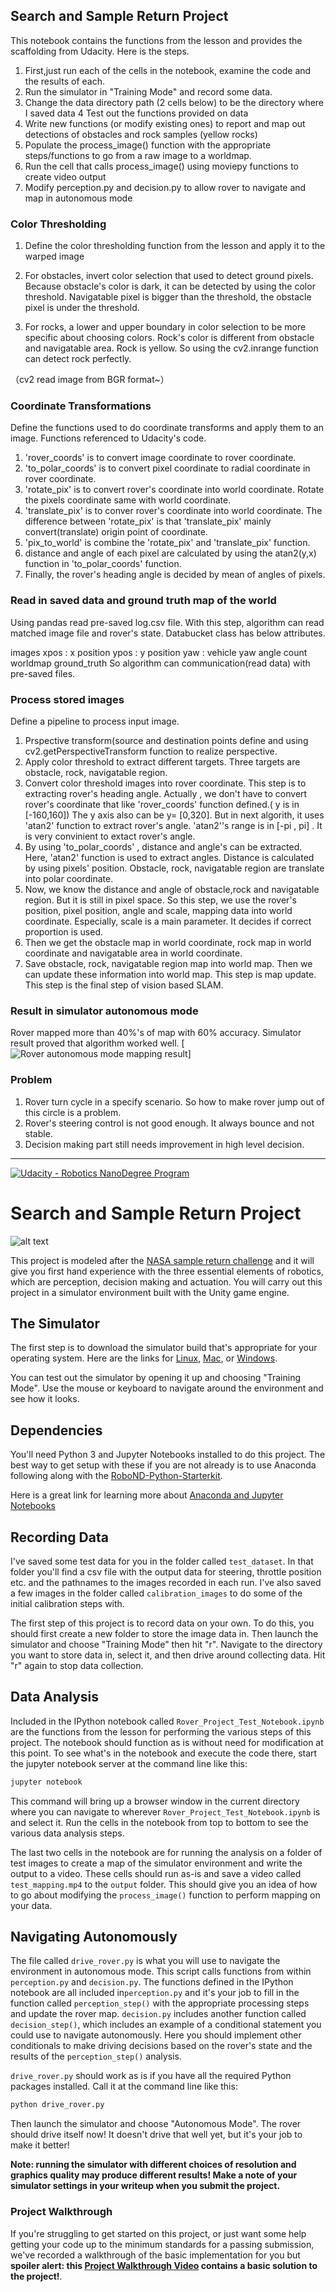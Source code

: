 ## Search and Sample Return Project
This notebook contains the functions from the lesson and provides the scaffolding from Udacity. Here is the steps.

1. First,just run each of the cells in the notebook, examine the code and the results of each.
2. Run the simulator in "Training Mode" and record some data.
3. Change the data directory path (2 cells below) to be the directory where I saved data
4 Test out the functions provided on data
5. Write new functions (or modify existing ones) to report and map out detections of obstacles and rock samples (yellow rocks)
6. Populate the process_image() function with the appropriate steps/functions to go from a raw image to a worldmap.
7. Run the cell that calls process_image() using moviepy functions to create video output
8. Modify perception.py and decision.py to allow rover to navigate and map in autonomous mode

### Color Thresholding
1. Define the color thresholding function from the lesson and apply it to the warped image

2. For obstacles, invert color selection that used to detect ground pixels. Because obstacle's color is dark, it can be detected by using the color threshold. Navigatable pixel is bigger than the threshold, the obstacle pixel is under the threshold.

3. For rocks, a lower and upper boundary in color selection to be more specific about choosing colors. Rock's color is different from obstacle and navigatable area. Rock is yellow. So using the cv2.inrange function can detect rock perfectly.

（cv2 read image from BGR format~）

### Coordinate Transformations
Define the functions used to do coordinate transforms and apply them to an image. Functions referenced to Udacity's code.

1. 'rover_coords' is to convert image coordinate to rover coordinate.
2. 'to_polar_coords' is to convert pixel coordinate to radial coordinate in rover coordinate.
3. 'rotate_pix' is to convert rover's coordinate into world coordinate. Rotate the pixels coordinate same with world coordinate.
4. 'translate_pix' is to conver rover's coordinate into world coordinate. The difference between 'rotate_pix' is that 'translate_pix' mainly convert(translate) origin point of coordinate.
5. 'pix_to_world' is combine the 'rotate_pix' and 'translate_pix' function.
6. distance and angle of each pixel are calculated by using the atan2(y,x) function in 'to_polar_coords' function.
7. Finally, the rover's heading angle is decided by mean of angles of pixels.

### Read in saved data and ground truth map of the world
Using pandas read pre-saved log.csv file. With this step, algorithm can read matched image file and rover's state. Databucket class has below attributes.

images
xpos : x position
ypos : y position
yaw : vehicle yaw angle
count
worldmap
ground_truth
So algorithm can communication(read data) with pre-saved files.

### Process stored images
Define a pipeline to process input image.

1. Prspective transform(source and destination points define and using cv2.getPerspectiveTransform function to realize perspective.
2. Apply color threshold to extract different targets. Three targets are obstacle, rock, navigatable region.
3. Convert color threshold images into rover coordinate. This step is to extracting rover's heading angle. Actually , we don't have to convert rover's coordinate that like 'rover_coords' function defined.( y is in [-160,160]) The y axis also can be y= [0,320]. But in next algorith, it uses 'atan2' function to extract rover's angle. 'atan2''s range is in [-pi , pi] . It is very convinient to extact rover's angle.
4. By using 'to_polar_coords' , distance and angle's can be extracted. Here, 'atan2' function is used to extract angles. Distance is calculated by using pixels' position. Obstacle, rock, navigatable region are translate into polar coordinate.
5. Now, we know the distance and angle of obstacle,rock and navigatable region. But it is still in pixel space. So this step, we use the rover's position, pixel position, angle and scale, mapping data into world coordinate. Especially, scale is a main parameter. It decides if correct proportion is used.
6. Then we get the obstacle map in world coordinate, rock map in world coordinate and navigatable area in world coordinate.
7. Save obstacle, rock, navigatable region map into world map. Then we can update these information into world map. This step is map update. This step is the final step of vision based SLAM.

### Result in simulator autonomous mode 
Rover mapped more than 40%'s of map with 60% accuracy.
Simulator result proved that algorithm worked well.
[![Rover autonomous mode mapping result](https://github.com/Fred159/RoboND-Rover-Project/blob/master/output/rover%20mapping%20result.png)]


### Problem
1. Rover turn cycle in a specify scenario. So how to make rover jump out of this circle is a problem.
2. Rover's steering control is not good enough. It always bounce and not stable.
3. Decision making part still needs improvement in high level decision.

------------------------------------------------------------------------------------------------------------------------------------

[//]: # (Image References)
[image_0]: ./misc/rover_image.jpg
[![Udacity - Robotics NanoDegree Program](https://s3-us-west-1.amazonaws.com/udacity-robotics/Extra+Images/RoboND_flag.png)](https://www.udacity.com/robotics)
# Search and Sample Return Project


![alt text][image_0] 

This project is modeled after the [NASA sample return challenge](https://www.nasa.gov/directorates/spacetech/centennial_challenges/sample_return_robot/index.html) and it will give you first hand experience with the three essential elements of robotics, which are perception, decision making and actuation.  You will carry out this project in a simulator environment built with the Unity game engine.  

## The Simulator
The first step is to download the simulator build that's appropriate for your operating system.  Here are the links for [Linux](https://s3-us-west-1.amazonaws.com/udacity-robotics/Rover+Unity+Sims/Linux_Roversim.zip), [Mac](	https://s3-us-west-1.amazonaws.com/udacity-robotics/Rover+Unity+Sims/Mac_Roversim.zip), or [Windows](https://s3-us-west-1.amazonaws.com/udacity-robotics/Rover+Unity+Sims/Windows_Roversim.zip).  

You can test out the simulator by opening it up and choosing "Training Mode".  Use the mouse or keyboard to navigate around the environment and see how it looks.

## Dependencies
You'll need Python 3 and Jupyter Notebooks installed to do this project.  The best way to get setup with these if you are not already is to use Anaconda following along with the [RoboND-Python-Starterkit](https://github.com/ryan-keenan/RoboND-Python-Starterkit). 


Here is a great link for learning more about [Anaconda and Jupyter Notebooks](https://classroom.udacity.com/courses/ud1111)

## Recording Data
I've saved some test data for you in the folder called `test_dataset`.  In that folder you'll find a csv file with the output data for steering, throttle position etc. and the pathnames to the images recorded in each run.  I've also saved a few images in the folder called `calibration_images` to do some of the initial calibration steps with.  

The first step of this project is to record data on your own.  To do this, you should first create a new folder to store the image data in.  Then launch the simulator and choose "Training Mode" then hit "r".  Navigate to the directory you want to store data in, select it, and then drive around collecting data.  Hit "r" again to stop data collection.

## Data Analysis
Included in the IPython notebook called `Rover_Project_Test_Notebook.ipynb` are the functions from the lesson for performing the various steps of this project.  The notebook should function as is without need for modification at this point.  To see what's in the notebook and execute the code there, start the jupyter notebook server at the command line like this:

```sh
jupyter notebook
```

This command will bring up a browser window in the current directory where you can navigate to wherever `Rover_Project_Test_Notebook.ipynb` is and select it.  Run the cells in the notebook from top to bottom to see the various data analysis steps.  

The last two cells in the notebook are for running the analysis on a folder of test images to create a map of the simulator environment and write the output to a video.  These cells should run as-is and save a video called `test_mapping.mp4` to the `output` folder.  This should give you an idea of how to go about modifying the `process_image()` function to perform mapping on your data.  

## Navigating Autonomously
The file called `drive_rover.py` is what you will use to navigate the environment in autonomous mode.  This script calls functions from within `perception.py` and `decision.py`.  The functions defined in the IPython notebook are all included in`perception.py` and it's your job to fill in the function called `perception_step()` with the appropriate processing steps and update the rover map. `decision.py` includes another function called `decision_step()`, which includes an example of a conditional statement you could use to navigate autonomously.  Here you should implement other conditionals to make driving decisions based on the rover's state and the results of the `perception_step()` analysis.

`drive_rover.py` should work as is if you have all the required Python packages installed. Call it at the command line like this: 

```sh
python drive_rover.py
```  

Then launch the simulator and choose "Autonomous Mode".  The rover should drive itself now!  It doesn't drive that well yet, but it's your job to make it better!  

**Note: running the simulator with different choices of resolution and graphics quality may produce different results!  Make a note of your simulator settings in your writeup when you submit the project.**

### Project Walkthrough
If you're struggling to get started on this project, or just want some help getting your code up to the minimum standards for a passing submission, we've recorded a walkthrough of the basic implementation for you but **spoiler alert: this [Project Walkthrough Video](https://www.youtube.com/watch?v=oJA6QHDPdQw) contains a basic solution to the project!**.


